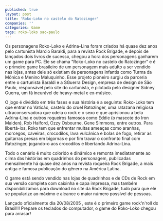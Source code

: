 ```yaml
---
published: true
layout: post
title: 'Roko-Loko no castelo do Ratozinger'
companies: ''
categories: Game
tags: roko-loko sao-paulo
---
```

Os personagens Roko-Loko e Adrina-Lina foram criados há quase dez anos pelo cartunista Marcio Baraldi, para a revista Rock Brigade, e depois de lançados dois livros de sucesso, chegou a hora dos personagens ganharem um game para PC. Ele se chama "Roko-Loko no castelo do Ratozinger" e é o primeiro game brasileiro de um personagem mais adulto a ser vendido nas lojas, antes dele só existiam de personagens infantis como Turma da Mônica e Menino Maluquinho. Esse projeto pioneiro surgiu da parceria entre o cartunista Baraldi e a SGuerra Design, empresa de design de São Paulo, responsável pelo site do cartunista, e pilotada pelo designer Sidney Guerra, um fã incurável de heavy-metal e ex-músico.




O jogo é dividido em três fases e sua história é a seguinte: Roko-Loko tem que entrar no Vaticão, castelo do cruel Ratozinger, uma ratazana religiosa ultraconservadora que odeia o rock e o sexo e que aprisionou a bela Adrina-Lina e outros roqueiros famosos como Eddie (o mascote do Iron Maiden), Rob Halford, Ozzy Osbourne, Gene Simmons, entre outros. Para libertá-los, Roko tem que enfrentar muitas ameaças como aranhas, morcegos, caveiras, crocodilos, lava vulcânica e bolas de fogo, retirar as guitarras presas em bigornas e por fim travar o confronto final com Ratozinger, jogando-o aos crocodilos e libertando Adrina-Lina.

Todo o cenário é muito colorido e dinâmico e remonta imediatamente ao clima das histórias em quadrinhos do personagem, publicadas mensalmente há quase dez anos na revista roqueira Rock Brigade, a mais antiga e famosa publicação do gênero na América Latina.


 

O game está sendo vendido nas lojas de quadrinhos e de CDs de Rock em sua versão completa com caixinha e capa impressa, mas também disponibilizamos para download no site da Rock Brigade, tudo para que ele se popularize ao máximo e alcance o maior número possível de pessoas.

Lançado oficialmente dia 20/08/2005 , este é o primeiro game rock'n'roll do Brasil!!! Prepare os teclados do computador, o game do Roko-Loko chegou para arrasar!